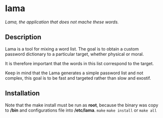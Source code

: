 # lama
_Lama, the application that does not mache these words._

## Description
Lama is a tool for mixing a word list.
The  goal is to obtain a custom password dictionary to a particular target, whether physical or moral.

It is therefore important that the words in this list correspond to the target.

Keep in mind that the Lama generates a simple password list and not complex, this goal is to be fast and targeted rather than slow and exostif.

## Installation
Note that the make install must be run as **root**, because the binary was copy to **/bin** and configurations file into **/etc/lama**.
`make`
`make install`
or
`make all`
